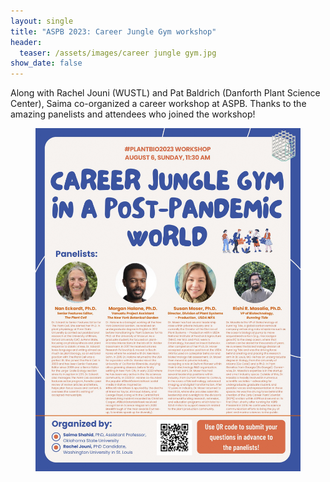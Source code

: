 ```yaml
---
layout: single
title: "ASPB 2023: Career Jungle Gym workshop"
header:
  teaser: /assets/images/career jungle gym.jpg
show_date: false
---
```

Along with Rachel Jouni (WUSTL) and Pat Baldrich (Danforth Plant Science Center), Saima co-organized a career workshop at ASPB. Thanks to the amazing panelists and attendees who joined the workshop!

<figure class="half">
    <a href="/assets/images/career jungle gym.jpg"><img src="/assets/images/career jungle gym.jpg"></a>
</figure>
